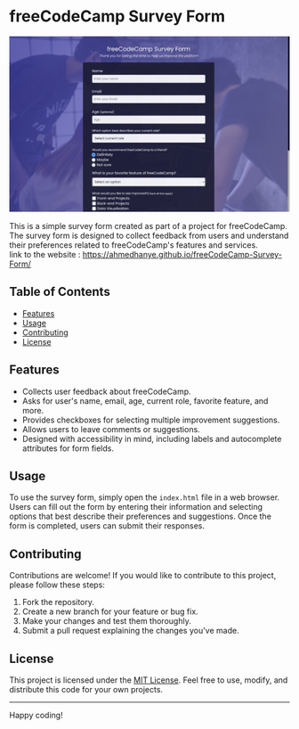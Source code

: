 # freeCodeCamp Survey Form
![the website](./preview.png)

This is a simple survey form created as part of a project for freeCodeCamp. The survey form is designed to collect feedback from users and understand their preferences related to freeCodeCamp's features and services.<br>
link to the website : https://ahmedhanye.github.io/freeCodeCamp-Survey-Form/

## Table of Contents
- [Features](#features)
- [Usage](#usage)
- [Contributing](#contributing)
- [License](#license)

## Features

- Collects user feedback about freeCodeCamp.
- Asks for user's name, email, age, current role, favorite feature, and more.
- Provides checkboxes for selecting multiple improvement suggestions.
- Allows users to leave comments or suggestions.
- Designed with accessibility in mind, including labels and autocomplete attributes for form fields.

## Usage

To use the survey form, simply open the `index.html` file in a web browser. Users can fill out the form by entering their information and selecting options that best describe their preferences and suggestions. Once the form is completed, users can submit their responses.

## Contributing

Contributions are welcome! If you would like to contribute to this project, please follow these steps:

1. Fork the repository.
2. Create a new branch for your feature or bug fix.
3. Make your changes and test them thoroughly.
4. Submit a pull request explaining the changes you've made.

## License
This project is licensed under the [MIT License](LICENSE). Feel free to use, modify, and distribute this code for your own projects.

---

Happy coding!
